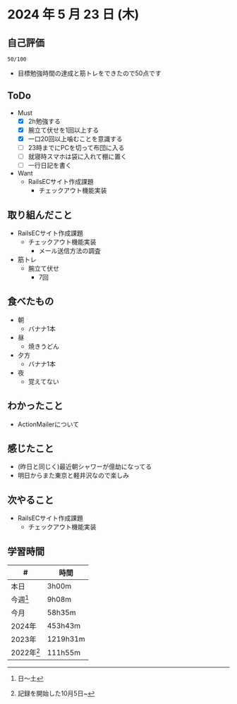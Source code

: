 # 2024 年 5 月 23 日 (木)

## 自己評価
```
50/100
```
- 目標勉強時間の達成と筋トレをできたので50点です

## ToDo
- Must
  - [x] 2h勉強する
  - [x] 腕立て伏せを1回以上する
  - [x] 一口20回以上噛むことを意識する
  - [ ] 23時までにPCを切って布団に入る
  - [ ] 就寝時スマホは袋に入れて棚に置く
  - [ ] 一行日記を書く
- Want
  - RailsECサイト作成課題
    - チェックアウト機能実装

## 取り組んだこと
- RailsECサイト作成課題
  - チェックアウト機能実装
    - メール送信方法の調査
- 筋トレ
  - 腕立て伏せ
    - 7回

## 食べたもの
- 朝
  - バナナ1本
- 昼
  - 焼きうどん
- 夕方
  - バナナ1本
- 夜
  - 覚えてない

## わかったこと
- ActionMailerについて

## 感じたこと
- (昨日と同じく)最近朝シャワーが億劫になってる
- 明日からまた東京と軽井沢なので楽しみ

## 次やること
- RailsECサイト作成課題
  - チェックアウト機能実装

## 学習時間
| #          | 時間     |
| ---------- | -------- |
| 本日       | 3h00m    |
| 今週[^1]   | 9h08m    |
| 今月       | 58h35m   |
| 2024年     | 453h43m  |
| 2023年     | 1219h31m |
| 2022年[^2] | 111h55m  |

[^1]: 日〜土
[^2]: 記録を開始した10月5日~
